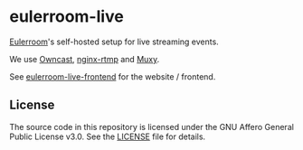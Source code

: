 # eulerroom-live

[Eulerroom](https://live.eulerroom.com/)'s self-hosted setup for live streaming
events.

We use [Owncast](https://github.com/owncast/owncast),
[nginx-rtmp](https://github.com/arut/nginx-rtmp-module) and
[Muxy](https://github.com/munshkr/muxy).

See [eulerroom-live-frontend]() for the website / frontend.

## License

The source code in this repository is licensed under the GNU Affero General
Public License v3.0. See the [LICENSE](LICENSE) file for details.
